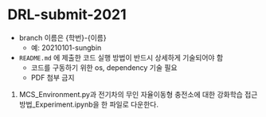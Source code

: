 # DRL-submit-2021

- branch 이름은 {학번}-{이름}
  - 예: 20210101-sungbin 
- `README.md` 에 제출한 코드 실행 방법이 반드시 상세하게 기술되어야 함
  - 코드를 구동하기 위한 os, dependency 기술 필요
  - PDF 첨부 금지
1. MCS_Environment.py과 전기차의 무인 자율이동형 충전소에 대한 강화학습 접근방법_Experiment.ipynb을 한 파일로 다운한다.

